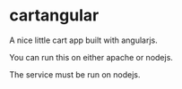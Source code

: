 cartangular
===========

A nice little cart app built with angularjs.

You can run this on either apache or nodejs.

The service must be run on nodejs.
